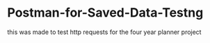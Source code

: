 # Postman-for-Saved-Data-Testng
this was made to test http requests for the four year planner project
